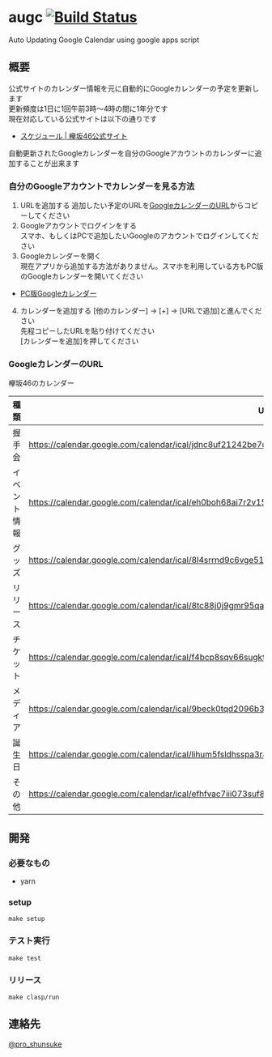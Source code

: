 # augc [![Build Status](https://travis-ci.com/proshunsuke/augc.svg?branch=master)](https://travis-ci.com/proshunsuke/augc)

Auto Updating Google Calendar using google apps script

## 概要

公式サイトのカレンダー情報を元に自動的にGoogleカレンダーの予定を更新します  
更新頻度は1日に1回午前3時〜4時の間に1年分です  
現在対応している公式サイトは以下の通りです
* [スケジュール | 欅坂46公式サイト](https://www.keyakizaka46.com/s/k46o/media/list)

自動更新されたGoogleカレンダーを自分のGoogleアカウントのカレンダーに追加することが出来ます

### 自分のGoogleアカウントでカレンダーを見る方法

1. URLを追加する 
追加したい予定のURLを[GoogleカレンダーのURL](#GoogleカレンダーのURL)からコピーしてください
2. Googleアカウントでログインをする  
スマホ、もしくはPCで追加したいGoogleのアカウントでログインしてください
3. Googleカレンダーを開く  
現在アプリから追加する方法がありません。スマホを利用している方もPC版のGoogleカレンダーを開いてください
  * [PC版Googleカレンダー](https://calendar.google.com/calendar/r?hl=ja)
4. カレンダーを追加する 
 [他のカレンダー] -> [+] -> [URLで追加]と進んでください  
 先程コピーしたURLを貼り付けてください  
 [カレンダーを追加]を押してください

### GoogleカレンダーのURL

欅坂46のカレンダー

種類|URL
---|---
握手会|https://calendar.google.com/calendar/ical/jdnc8uf21242be7qjm5nmj7uok%40group.calendar.google.com/public/basic.ics
イベント情報|https://calendar.google.com/calendar/ical/eh0boh68ai7r2v15m38k2ms1lg%40group.calendar.google.com/public/basic.ics
グッズ|https://calendar.google.com/calendar/ical/8l4srrnd9c6vge51k6cclsdsmc%40group.calendar.google.com/public/basic.ics
リリース|https://calendar.google.com/calendar/ical/8tc88j0j9gmr95qa81r8t2210c%40group.calendar.google.com/public/basic.ics
チケット|https://calendar.google.com/calendar/ical/f4bcp8sqv66sugk9m06gb1ioeg%40group.calendar.google.com/public/basic.ics
メディア|https://calendar.google.com/calendar/ical/9beck0tqd2096b3b5utkh0jg8g%40group.calendar.google.com/public/basic.ics
誕生日|https://calendar.google.com/calendar/ical/lihum5fsldhsspa3r8altr01ns%40group.calendar.google.com/public/basic.ics
その他|https://calendar.google.com/calendar/ical/efhfvac7iii073suf8v16tlmic%40group.calendar.google.com/public/basic.ics

## 開発

### 必要なもの

* yarn

### setup

```shell script
make setup
```

### テスト実行

```shell script
make test
```

### リリース

```shell script
make clasp/run
```

## 連絡先

[@pro_shunsuke](https://twitter.com/pro_shunsuke)
